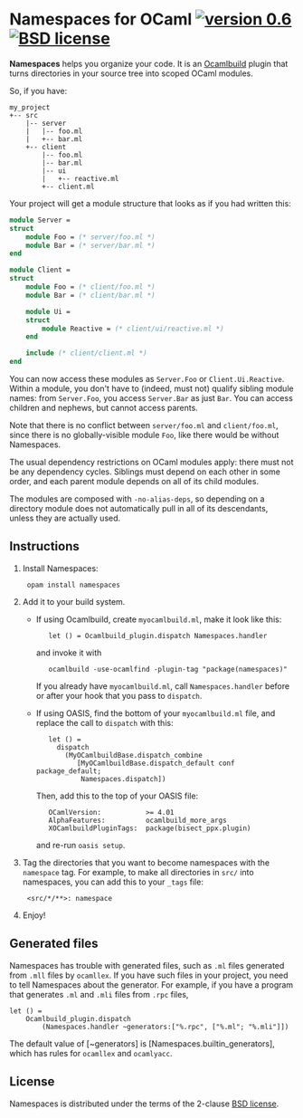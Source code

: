# Namespaces for OCaml [![version 0.6][version]][releases] [![BSD license][license-img]][license]

[version]:     https://img.shields.io/badge/version-0.5-blue.svg
[releases]:    https://github.com/aantron/namespaces/releases
[license-img]: https://img.shields.io/badge/license-BSD-blue.svg

**Namespaces** helps you organize your code. It is an [Ocamlbuild][ocamlbuild]
plugin that turns directories in your source tree into scoped OCaml modules.

So, if you have:

```
my_project
+-- src
    |-- server
    |   |-- foo.ml
    |   +-- bar.ml
    +-- client
        |-- foo.ml
        |-- bar.ml
        |-- ui
        |   +-- reactive.ml
        +-- client.ml
```

Your project will get a module structure that looks as if you had written this:

```ocaml
module Server =
struct
    module Foo = (* server/foo.ml *)
    module Bar = (* server/bar.ml *)
end

module Client =
struct
    module Foo = (* client/foo.ml *)
    module Bar = (* client/bar.ml *)

    module Ui =
    struct
        module Reactive = (* client/ui/reactive.ml *)
    end

    include (* client/client.ml *)
end
```

You can now access these modules as `Server.Foo` or `Client.Ui.Reactive`. Within
a module, you don't have to (indeed, must not) qualify sibling module names:
from `Server.Foo`, you access `Server.Bar` as just `Bar`. You can access
children and nephews, but cannot access parents.

Note that there is no conflict between `server/foo.ml` and `client/foo.ml`,
since there is no globally-visible module `Foo`, like there would be without
Namespaces.

The usual dependency restrictions on OCaml modules apply: there must not be any
dependency cycles. Siblings must depend on each other in some order, and each
parent module depends on all of its child modules.

The modules are composed with `-no-alias-deps`, so depending on a directory
module does not automatically pull in all of its descendants, unless they are
actually used.



## Instructions

1. Install Namespaces:

        opam install namespaces

2. Add it to your build system.

   - If using Ocamlbuild, create `myocamlbuild.ml`, make it look like this:

            let () = Ocamlbuild_plugin.dispatch Namespaces.handler

     and invoke it with

            ocamlbuild -use-ocamlfind -plugin-tag "package(namespaces)"

     If you already have `myocamlbuild.ml`, call `Namespaces.handler` before or
     after your hook that you pass to `dispatch`.

   - If using OASIS, find the bottom of your `myocamlbuild.ml` file, and replace
     the call to `dispatch` with this:

            let () =
              dispatch
                (MyOCamlbuildBase.dispatch_combine
                   [MyOCamlbuildBase.dispatch_default conf package_default;
                    Namespaces.dispatch])

     Then, add this to the top of your OASIS file:

            OCamlVersion:           >= 4.01
            AlphaFeatures:          ocamlbuild_more_args
            XOCamlbuildPluginTags:  package(bisect_ppx.plugin)

     and re-run `oasis setup`.

3. Tag the directories that you want to become namespaces with the `namespace`
   tag. For example, to make all directories in `src/` into namespaces, you
   can add this to your `_tags` file:

        <src/*/**>: namespace

4. Enjoy!



## Generated files

Namespaces has trouble with generated files, such as `.ml` files generated from
`.mll` files by `ocamllex`. If you have such files in your project, you need to
tell Namespaces about the generator. For example, if you have a program that
generates `.ml` and `.mli` files from `.rpc` files,

    let () =
        Ocamlbuild_plugin.dispatch
            (Namespaces.handler ~generators:["%.rpc", ["%.ml"; "%.mli"]])

The default value of [~generators] is [Namespaces.builtin_generators], which has
rules for `ocamllex` and `ocamlyacc`.



## License

Namespaces is distributed under the terms of the 2-clause
[BSD license][license].



[ocamlbuild]: https://github.com/gasche/manual-ocamlbuild
[license]:    https://opensource.org/licenses/BSD-2-Clause
